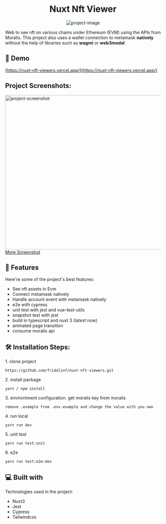 <h1 align="center" id="title">Nuxt Nft Viewer</h1>

<p align="center"><img src="https://socialify.git.ci/fridolinf/nuxt-nft-viewers/image?font=Raleway&amp;language=1&amp;logo=https%3A%2F%2Fmiro.medium.com%2Fv2%2Fresize%3Afit%3A1000%2F1*qJppTMduXXhjgU2tZt9SfQ.png&amp;name=1&amp;owner=1&amp;theme=Light" alt="project-image"></p>

<p id="description">Web to see nft on various chains under Ethereum (EVM) using the APIs from Moralis. This project also uses a wallet connection to metamask <b>natively</b> without the help of libraries such as <b>wagmi</b> or <b>web3modal</b></p>

<h2>🚀 Demo</h2>

[https://nuxt-nft-viewers.vercel.app/](https://nuxt-nft-viewers.vercel.app/)

<h2>Project Screenshots:</h2>

<img src="https://drive.google.com/uc?id=1dOujCkZN8NqlWC_G8MmYeBOebkq6IOaZ" alt="project-screenshot" width="1000" height="500/">
<a href="https://drive.google.com/drive/u/0/folders/1kSBereHB3Z0l29WFT7sQl833MJIgUYn9">More Screenshot</a>

  
  
<h2>🧐 Features</h2>

Here're some of the project's best features:

*   See nft assets in Evm
*   Connect metamask natively
*   Handle account event with metamask natively
*   e2e with cypress
*   unit test with jest and vue-test-utils
*   snapshot test with jest
*   build in typescript and nuxt 3 (latest now)
*   animated page transition
*   consume moralis api

<h2>🛠️ Installation Steps:</h2>

<p>1. clone project</p>

```
https://github.com/fridolinf/nuxt-nft-viewers.git
```

<p>2. install package</p>

```
yarn / npm install
```

<p>3. environtment configuration. get moralis key from moralis</p>

```
remove .example from .env.example and change the value with you own
```

<p>4. run local</p>

```
yarn run dev
```

<p>5. unit test</p>

```
yarn run test:unit
```

<p>6. e2e</p>

```
yarn run test:e2e:dev
```

  
  
<h2>💻 Built with</h2>

Technologies used in the project:

*   Nuxt3
*   Jest
*   Cypress
*   Tailwindcss
